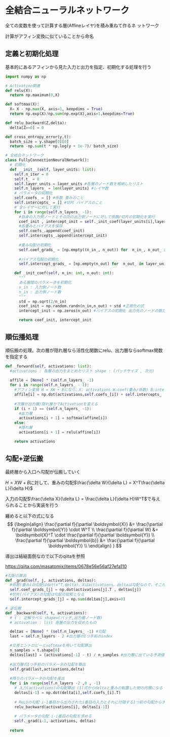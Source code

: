 # 全結合ニューラルネットワーク

全ての変数を使って計算する層(Affineレイヤ)を積み重ねて作るネ  ットワーク

計算がアフィン変換に似ていることから命名

## 定義と初期化処理

基本的にあるアフィンから見た入力と出力を指定、初期化する処理を行う

``` python
import numpy as np

# Activation関連
def relu(X):
  return np.maximum(0,X)

def softmax(X):
  X= X - np.max(X, axis=1, keepdims = True)
  return np.exp(X)/np.sum(np.exp(X),axis=1,keepdims=True)

def relu_backward(Z,delta):
  delta[Z==0] = 0

def cross_entropy_error(y,t):
  batch_size = y.shape[0][0]
  return -np.sum(t * np.log(y + 1e-7)/ batch_size)

# 全結合ネットワーク
class FullyConnectionNeuralNetwork():
  # 初期化
  def __init__(self, layer_units: list):
    self.n_iter = 0
    self.t_ = 0
    self.layer_units = layer_units #各層のノード数を格納したリスト
    self.n_layers_ = len(layer_units) #レイヤ数
    # パラメータの初期化
    self.coefs_ = [] #係数 重みのこと
    self.intercepts_ = [] #切片 バイアスのこと
    # 全レイヤーに対して実行
    for i in range(self.n_layers_ -1):
      #自身の入力側ノードとその次の出力側ノードに対して係数/切片の初期化を実行
      coef_init , intercept_init = self._init_coef(layer_units[i],layer_units[i+1]) 
      #各重みとバイアスを保存
      self.coefs_.append(coef_init)
      self.intercepts_.append(intercept_init)
      
      #重み勾配の初期化
      self.coef_grads_ = [np.empty((n_in_, n_out)) for  n_in_, n_out_ in zip(layer_units[:-1],layer_units[1:])]
      
      #バイアス勾配の初期化
      self.intercept_grads_ = [np.empty(n_out) for  n_out_ in layer_units[1:]]

    def _init_coef(self, n_in: int, n_out: int):
      """
      ある層間のパラメータを初期化
      n_in : 入力側ノード数
      n_in : 出力側ノード数
      """
      std = np.sqrt(2/n_in)
      coef_init = np.random.randn(n_in,n_out) + std #正規化の式
      intercept_init = np.zeros(n_out) #バイアスの初期化 出力先のノードの数だけバイアスがあるので、その数だけ初期化

      return coef_init, intercept_init

```

## 順伝播処理

順伝搬の処理。次の層が隠れ層なら活性化関数にrelu、出力層ならsoftmax関数を指定する

``` python
def _forward(self, activations: list):
  #activations : 各層の出力をまとめたリスト shape : (バッチサイズ , 次元)
  
  affile = [None] * (self.n_layers_ -1)
  for i in range(self.n_layers_ - 1):
    #アフィン変換 H = XW + Bになり、X: activations W:coef(重み/係数) B:intercepts_(切片/バイアス)となる
    affile[i] = np.dot(activations,self.coefs_[i]) + self.intercepts_
    
    #次層が出力層/隠れ層かでActivationを変える
    if (i + 1) == (self.n_layers_ -1):
      #出力層
      activations[i + 1] = softmax(affine[i])
    else:
      #隠れ層
      activations[i + 1] = relu(affine[i])

    return activations
```

## 勾配+逆伝搬

最終層から入口へ勾配が伝搬していく

$H = XW+B$に対して、重みの勾配$\frac{\delta W}{\delta L} = X^T\frac{\delta L}{\delta H}$

入力の勾配$\frac{\delta X}{\delta L} = \frac{\delta L}{\delta H}W^T$で与えられることから実装を行う

纏めると以下の式になる
$$
{\begin{align}
\frac{\partial f}{\partial \boldsymbol{X}} &= \frac{\partial f}{\partial \boldsymbol{Y}} \cdot W^T  \\
\frac{\partial f}{\partial W} &= \boldsymbol{X}^T \cdot \frac{\partial f}{\partial \boldsymbol{Y}}    \\
\frac{\partial f}{\partial \boldsymbol{b}} &= \frac{\partial f}{\partial \boldsymbol{Y}}   \\
\end{align}
}
$$

導出は結結面倒なので以下のqiitaを参照

https://qiita.com/masatomix/items/0678e56e56af27efa110

``` python
#勾配の算出
def _grad(self, j, activations, deltas):
  #係数(重み)の勾配はdot(x^T,delta)、Xはactivations、deltaは勾配なので、そこから計算する
  self.coef_grads_[j] = np.dot(activations[j].T , deltas[j])
  #切片(バイアス)の勾配は勾配の総和となる
  self.intercept_grads_[j] = np.sum(deltas[j],axis=0)

# 逆伝搬
def _backward(self, t, activations):
  # t : 正解ラベル shape=(バッチ,出力層ノード数)
  # activation : list 各層の出力を収めたもの

  deltas = [None] * (self.n_layers_ -1) #勾配
  last = self.n_layers - 2 #出力層の1つ手前のindex

  #交差エントロピーとsoftmaxを用いて勾配算出
  n_samples = t.shape[0]
  deltas[last] = (activations[-1] - t) / n_samples #出力層に出ている予測値と正解ラベルの差をサンプル数で割る
  
  #出力層の1つ手前のパラメータの勾配を算出
  self.grad(last,activations,delta)
  
  #残りのパラメータの勾配を産出
  for i in range(self.n_layers -2 ,0 , -1)
    # 入力(activations)の勾配算出 (1)式からdeltaと重みの転置した物の内積になる
    deltas[i-1] = np.dot(delta[i],self.coefs_[i].T)
    
    # ReLUの勾配 i-1番目から出力されたi番目の入力とそれに付随する1つ前の勾配から求める
    relu_backward(activations[i], deltas[i-1])
    
    # パラメータの勾配 i-i番目の勾配を求める
    self._grad(i-1, activations, deltas)
    
  return

```